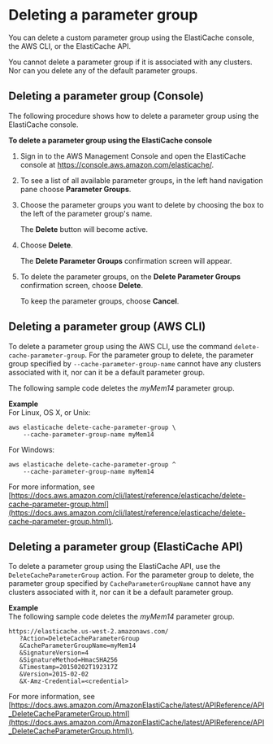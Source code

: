 # Deleting a parameter group<a name="ParameterGroups.Deleting"></a>

You can delete a custom parameter group using the ElastiCache console, the AWS CLI, or the ElastiCache API\.

You cannot delete a parameter group if it is associated with any clusters\. Nor can you delete any of the default parameter groups\.

## Deleting a parameter group \(Console\)<a name="ParameterGroups.Deleting.CON"></a>

The following procedure shows how to delete a parameter group using the ElastiCache console\.

**To delete a parameter group using the ElastiCache console**

1. Sign in to the AWS Management Console and open the ElastiCache console at [ https://console\.aws\.amazon\.com/elasticache/](https://console.aws.amazon.com/elasticache/)\.

1. To see a list of all available parameter groups, in the left hand navigation pane choose **Parameter Groups**\.

1. Choose the parameter groups you want to delete by choosing the box to the left of the parameter group's name\.

   The **Delete** button will become active\.

1. Choose **Delete**\.

   The **Delete Parameter Groups** confirmation screen will appear\.

1. To delete the parameter groups, on the **Delete Parameter Groups** confirmation screen, choose **Delete**\.

   To keep the parameter groups, choose **Cancel**\.

## Deleting a parameter group \(AWS CLI\)<a name="ParameterGroups.Deleting.CLI"></a>

To delete a parameter group using the AWS CLI, use the command `delete-cache-parameter-group`\. For the parameter group to delete, the parameter group specified by `--cache-parameter-group-name` cannot have any clusters associated with it, nor can it be a default parameter group\.

The following sample code deletes the *myMem14* parameter group\.

**Example**  
For Linux, OS X, or Unix:  

```
aws elasticache delete-cache-parameter-group \
    --cache-parameter-group-name myMem14
```
For Windows:  

```
aws elasticache delete-cache-parameter-group ^
    --cache-parameter-group-name myMem14
```

For more information, see [https://docs.aws.amazon.com/cli/latest/reference/elasticache/delete-cache-parameter-group.html](https://docs.aws.amazon.com/cli/latest/reference/elasticache/delete-cache-parameter-group.html)\.

## Deleting a parameter group \(ElastiCache API\)<a name="ParameterGroups.Deleting.API"></a>

To delete a parameter group using the ElastiCache API, use the `DeleteCacheParameterGroup` action\. For the parameter group to delete, the parameter group specified by `CacheParameterGroupName` cannot have any clusters associated with it, nor can it be a default parameter group\.

**Example**  
The following sample code deletes the *myMem14* parameter group\.  

```
https://elasticache.us-west-2.amazonaws.com/
   ?Action=DeleteCacheParameterGroup
   &CacheParameterGroupName=myMem14
   &SignatureVersion=4
   &SignatureMethod=HmacSHA256
   &Timestamp=20150202T192317Z
   &Version=2015-02-02
   &X-Amz-Credential=<credential>
```

For more information, see [https://docs.aws.amazon.com/AmazonElastiCache/latest/APIReference/API_DeleteCacheParameterGroup.html](https://docs.aws.amazon.com/AmazonElastiCache/latest/APIReference/API_DeleteCacheParameterGroup.html)\.
